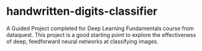 # handwritten-digits-classifier
A Guided Project completed for Deep Learning Fundamentals course from dataquest. This project is a good starting point to explore the effectiveness of deep, feedforward neural networks at classifying images.
